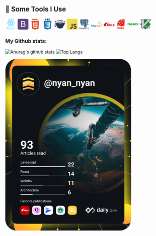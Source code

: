 <h2>🚀 Some Tools I Use</h2>

<p align="left">  
  <img src="https://raw.githubusercontent.com/devicons/devicon/master/icons/react/react-original-wordmark.svg" alt="react" width="35" height="35" />
  <img src="https://raw.githubusercontent.com/devicons/devicon/master/icons/bootstrap/bootstrap-plain.svg" alt="bootstrap" width="35" height="35" />
  <img src="https://raw.githubusercontent.com/devicons/devicon/master/icons/html5/html5-plain-wordmark.svg" alt="html5" width="35" height="35" />
  <img src="https://raw.githubusercontent.com/devicons/devicon/master/icons/css3/css3-original-wordmark.svg" alt="css3" width="35" height="35" />
  <img src="https://raw.githubusercontent.com/devicons/devicon/master/icons/coffeescript/coffeescript-original.svg" alt="coffeescript" width="35" height="35" />
  <img src="https://raw.githubusercontent.com/devicons/devicon/master/icons/javascript/javascript-original.svg" alt="javascript" width="35" height="35" />
  <img src="https://raw.githubusercontent.com/devicons/devicon/master/icons/postgresql/postgresql-original-wordmark.svg" alt="qsql" width="35" height="35" />
  <img src="https://raw.githubusercontent.com/devicons/devicon/master/icons/mysql/mysql-original-wordmark.svg" alt="mysql" width="35" height="35" />
  <img src="https://raw.githubusercontent.com/devicons/devicon/master/icons/rails/rails-plain-wordmark.svg" alt="rails" width="35" height="35" />
  <img src="https://raw.githubusercontent.com/devicons/devicon/master/icons/ruby/ruby-plain-wordmark.svg" alt="ruby" width="35" height="35" />
  <!-- <img src="https://raw.githubusercontent.com/devicons/devicon/master/icons/nodejs/nodejs-original-wordmark.svg" alt="nodejs" width="35" height="35" /> -->
  <!-- <img src="https://raw.githubusercontent.com/devicons/devicon/master/icons/python/python-original-wordmark.svg" alt="python" width="35" height="35" /> -->
  <img src="https://raw.githubusercontent.com/devicons/devicon/master/icons/nginx/nginx-original.svg" alt="nginx" width="35" height="35" /> 
  <img src="https://raw.githubusercontent.com/devicons/devicon/master/icons/vim/vim-original.svg" alt="vim" width="35" height="35" />  
</p>

### My Github stats:

![Anurag's github stats](https://github-readme-stats.vercel.app/api?username=hongphuc5497&show_icons=true&theme=calm)
[![Top Langs](https://github-readme-stats.vercel.app/api/top-langs/?username=hongphuc5497&layout=compact)](https://github.com/anuraghazra/github-readme-stats) 

<a href="https://app.daily.dev/nyan_nyan"><img src="https://github.com/hongphuc5497/hongphuc5497/blob/master/devcard.svg" width="400" alt="Hong Phuc's Dev Card"/></a>
